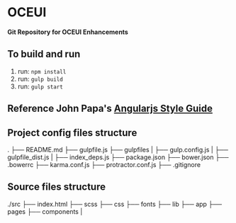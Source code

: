 # OCEUI
**Git Repository for OCEUI Enhancements**


## To build and run
 1. run: `npm install`
 2. run: `gulp build`
 3. run: `gulp start`
 
## Reference John Papa's [Angularjs Style Guide](https://github.com/johnpapa/angular-styleguide "Angular Style Guide")

## Project config files structure
.
├──  README.md
├──  gulpfile.js
├──  gulpfiles
|   ├──  gulp.config.js
|   ├──  gulpfile_dist.js
|   ├──  index_deps.js
├──  package.json
├──  bower.json
├──  .bowerrc
├──  karma.conf.js
├──  protractor.conf.js
├──  .gitignore

## Source files structure
./src
├──  index.html
├──  scss
├──  css
├──  fonts
├──  lib
├──  app
├──  pages
├──  components
|   
